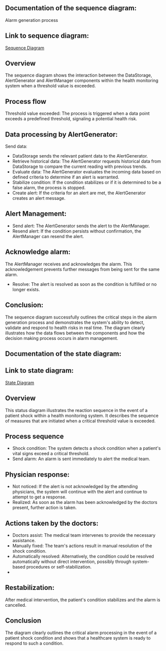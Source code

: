 ## Documentation of the sequence diagram:
Alarm generation process
## Link to sequence diagram:
[Sequence Diagram](uml_models/UmlDiagrams/Sequence%20diagram.png)

## Overview
The sequence diagram shows the interaction between the DataStorage, AlertGenerator and AlertManager components within the health monitoring system 
when a threshold value is exceeded.

## Process flow
Threshold value exceeded:
The process is triggered when a data point exceeds a predefined threshold, signaling a potential health risk.

## Data processing by AlertGenerator:
Send data: 
* DataStorage sends the relevant patient data to the AlertGenerator.
* Retrieve historical data: The AlertGenerator requests historical data from DataStorage to compare the current reading with previous trends.
* Evaluate data: The AlertGenerator evaluates the incoming data based on defined criteria to determine if an alert is warranted.
* Stabilize condition: If the condition stabilizes or if it is determined to be a false alarm, the process is stopped.
* Create alert: If the criteria for an alert are met, the AlertGenerator creates an alert message.

## Alert Management:
* Send alert: The AlertGenerator sends the alert to the AlertManager.
* Resend alert: If the condition persists without confirmation, the AlertManager can resend the alert.

## Acknowledge alarm: 
The AlertManager receives and acknowledges the alarm. This acknowledgement prevents further messages from being sent for the same alarm.
* Resolve: The alert is resolved as soon as the condition is fulfilled or no longer exists.

## Conclusion:
The sequence diagram successfully outlines the critical steps in the alarm generation process and demonstrates the system's ability to detect, validate and respond to health risks in real time. The diagram clearly illustrates how the data flows between the components and how the decision making process occurs in alarm management.


## Documentation of the state diagram:

## Link to state diagram:
[State Diagram](uml_models/UmlDiagrams/stateDiagram.pdf)

## Overview
This status diagram illustrates the reaction sequence in the event of a patient shock within a health monitoring system. It describes the sequence of measures that are initiated when a critical threshold value is exceeded.

## Process sequence
 * Shock condition:
The system detects a shock condition when a patient's vital signs exceed a critical threshold.
* Send alarm:
An alarm is sent immediately to alert the medical team.

## Physician response:
* Not noticed: If the alert is not acknowledged by the attending physicians, the system will continue with the alert and continue to attempt to get a response.
* Realized: As soon as the alarm has been acknowledged by the doctors present, further action is taken.

## Actions taken by the doctors:
* Doctors assist: The medical team intervenes to provide the necessary assistance.
* Manually fixed: The team's actions result in manual resolution of the shock condition.
* Automatically resolved: Alternatively, the condition could be resolved automatically without direct intervention, possibly through system-based procedures or self-stabilization.
* 
## Restabilization:
After medical intervention, the patient's condition stabilizes and the alarm is cancelled.

## Conclusion
The diagram clearly outlines the critical alarm processing in the event of a patient shock condition and shows that a healthcare system is ready to respond to such a condition.

